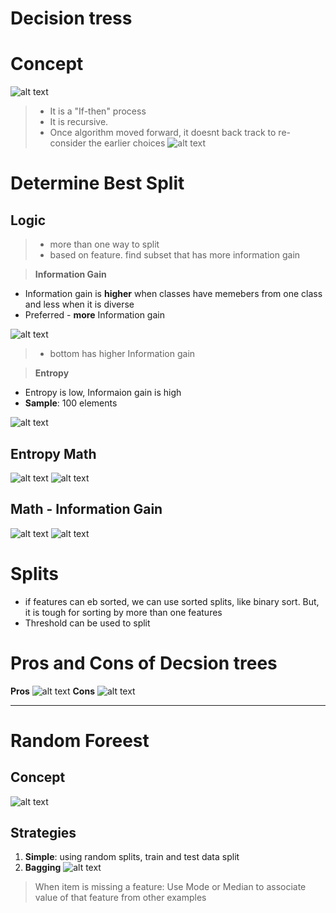 # Decision tress

# Concept
![alt text](image-16.png)

> - It is a "If-then" process
> - It is recursive.
> - Once algorithm moved forward, it doesnt back track to re-consider the earlier choices
> ![alt text](image-17.png)

# Determine Best Split
## Logic
> - more than one way to split 
> - based on feature. find subset that has more information gain

> **Information Gain**
- Information gain is **higher** when classes have memebers from one class and less when it is diverse
- Preferred - **more** Information gain

![alt text](image-18.png)
> - bottom has higher Information gain

> **Entropy**
- Entropy is low, Informaion gain is high
- **Sample**: 100 elements

![alt text](image-23.png)

## Entropy Math
![alt text](image-24.png)
![alt text](image-25.png)

## Math - Information Gain 
![alt text](image-26.png)
![alt text](image-27.png)

# Splits
- if features can eb sorted, we can use sorted splits, like binary sort. But, it is tough for sorting by more than one features
- Threshold can be used to split

# Pros and Cons of Decsion trees
**Pros**
![alt text](image-19.png)
**Cons**
![alt text](image-20.png)

---

# Random Foreest
## Concept
![alt text](image-21.png)

## Strategies
1. **Simple**: using random splits, train and test data split
2. **Bagging**
![alt text](image-22.png)

> When item is missing a feature: Use Mode or Median to associate value of that feature from other examples